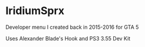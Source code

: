 # IridiumSprx
Developer menu I created back in 2015-2016 for GTA 5

Uses Alexander Blade's Hook and PS3 3.55 Dev Kit

